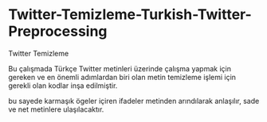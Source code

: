 # Twitter-Temizleme-Turkish-Twitter-Preprocessing
Twitter Temizleme

Bu çalışmada Türkçe Twitter metinleri üzerinde çalışma yapmak için gereken ve en önemli adımlardan biri olan metin temizleme işlemi için gerekli olan kodlar inşa edilmiştir. 

bu sayede karmaşık ögeler içiren ifadeler metinden arındılarak anlaşılır, sade ve net metinlere ulaşılacaktır. 
